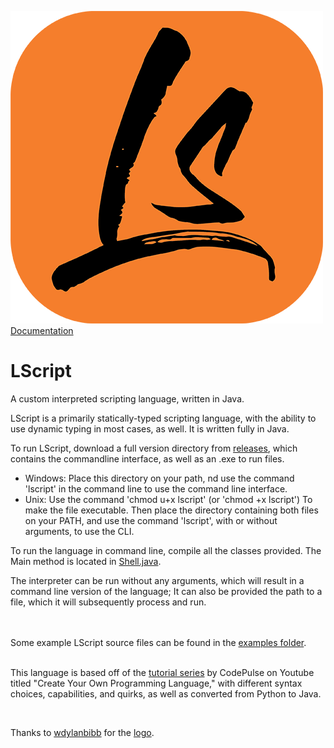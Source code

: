 ![](./LScript_logo-small.png)  
[Documentation](./docs)
<br>

# LScript
A custom interpreted scripting language, written in Java.

LScript is a primarily statically-typed scripting language, with the ability to use dynamic typing in most cases, as well.
It is written fully in Java.

To run LScript, download a full version directory from [releases], which contains the commandline interface, as well as an .exe to run files.<br>
 - Windows: Place this directory on your path, nd use the command 'lscript' in the command line to use the command line interface.
 - Unix: Use the command 'chmod u+x lscript' (or 'chmod +x lscript') To make the file executable. Then place the directory containing both files on your PATH, and use the command 'lscript', with or without arguments, to use the CLI.

To run the language in command line, compile all the classes provided. The Main method is located in [Shell.java].


The interpreter can be run without any arguments, which will result in a command line version of the language; 
It can also be provided the path to a file, which it will subsequently process and run.

<br><br>
Some example LScript source files can be found in the [examples folder].
<br><br>

This language is based off of the [tutorial series] by CodePulse on Youtube titled "Create Your Own Programming Language," 
with different syntax choices, capabilities, and quirks, as well as converted from Python to Java.  

&nbsp;

Thanks to [wdylanbibb](https://github.com/wdylanbibb) for the [logo](./LScript_logo.png).

[Shell.java]: src/main/java/lscript/Shell.java
[tutorial series]: https://www.youtube.com/watch?v=Eythq9848Fg&list=PLZQftyCk7_SdoVexSmwy_tBgs7P0b97yD
[examples folder]: examples
[releases]: releases
